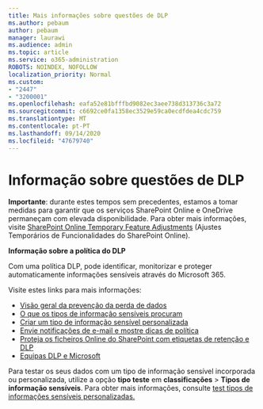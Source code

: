 ```yaml
---
title: Mais informações sobre questões de DLP
ms.author: pebaum
author: pebaum
manager: laurawi
ms.audience: admin
ms.topic: article
ms.service: o365-administration
ROBOTS: NOINDEX, NOFOLLOW
localization_priority: Normal
ms.custom:
- "2447"
- "3200001"
ms.openlocfilehash: eafa52e81bfffbd9082ec3aee738d313736c3a72
ms.sourcegitcommit: c6692ce0fa1358ec3529e59ca0ecdfdea4cdc759
ms.translationtype: MT
ms.contentlocale: pt-PT
ms.lasthandoff: 09/14/2020
ms.locfileid: "47679740"
---
```

# <a name="information-about-dlp-issues"></a>Informação sobre questões de DLP

**Importante**: durante estes tempos sem precedentes, estamos a tomar medidas para garantir que os serviços SharePoint Online e OneDrive permaneçam com elevada disponibilidade. Para obter mais informações, visite [SharePoint Online Temporary Feature Adjustments](https://aka.ms/ODSPAdjustments) (Ajustes Temporários de Funcionalidades do SharePoint Online).

**Informação sobre a política do DLP**

Com uma política DLP, pode identificar, monitorizar e proteger automaticamente informações sensíveis através do Microsoft 365.

Visite estes links para mais informações:

- [Visão geral da prevenção da perda de dados](https://docs.microsoft.com/microsoft-365/compliance/data-loss-prevention-policies)
- [O que os tipos de informação sensíveis procuram](https://docs.microsoft.com/microsoft-365/compliance/sensitive-information-type-entity-definitions)
- [Criar um tipo de informação sensível personalizada](https://docs.microsoft.com/microsoft-365/compliance/create-a-custom-sensitive-information-type)
- [Envie notificações de e-mail e mostre dicas de política](https://docs.microsoft.com/microsoft-365/compliance/use-notifications-and-policy-tips)
- [Proteja os ficheiros Online do SharePoint com etiquetas de retenção e DLP](https://docs.microsoft.com/microsoft-365/compliance/protect-sharepoint-online-files-with-office-365-labels-and-dlp)
- [Equipas DLP e Microsoft](https://docs.microsoft.com/microsoft-365/compliance/dlp-microsoft-teams)

Para testar os seus dados com um tipo de informação sensível incorporada ou personalizada, utilize a opção **tipo teste** em **classificações**  >  **Tipos de informação sensíveis**. Para obter mais informações, consulte [test tipos de informações sensíveis personalizadas.](https://docs.microsoft.com/microsoft-365/compliance/create-a-custom-sensitive-information-type#create-custom-sensitive-information-types-in-the-security--compliance-center)